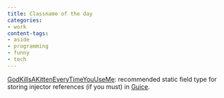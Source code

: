 ```yaml
---
title: Classname of the day
categories:
- work
content-tags:
- aside
- programming
- funny
- tech
---
```


[GodKillsAKittenEveryTimeYouUseMe][1]: recommended static field type for storing injector references (if you must) in [Guice][2].

   [1]: http://docs.google.com/View?docid=dd2fhx4z_5df5hw8#z7m0
   [2]: http://code.google.com/p/google-guice/
